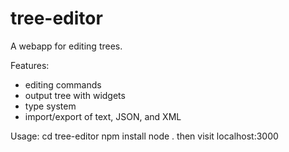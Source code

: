  # tree-editor
 A webapp for editing trees.

Features:
 - editing commands
 - output tree with widgets
 - type system
 - import/export of text, JSON, and XML

Usage:
    cd tree-editor
    npm install
    node .
then visit localhost:3000